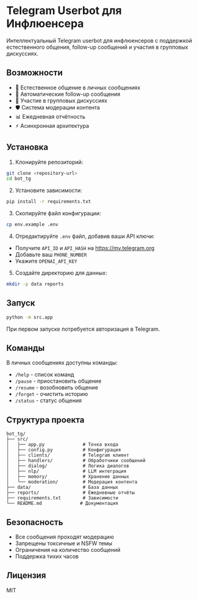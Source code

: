 # Telegram Userbot для Инфлюенсера

Интеллектуальный Telegram userbot для инфлюенсеров с поддержкой естественного общения, follow-up сообщений и участия в групповых дискуссиях.

## Возможности

- 🤖 Естественное общение в личных сообщениях
- 📝 Автоматические follow-up сообщения
- 👥 Участие в групповых дискуссиях
- 🛡️ Система модерации контента
- 📊 Ежедневная отчётность
- ⚡ Асинхронная архитектура

## Установка

1. Клонируйте репозиторий:
```bash
git clone <repository-url>
cd bot_tg
```

2. Установите зависимости:
```bash
pip install -r requirements.txt
```

3. Скопируйте файл конфигурации:
```bash
cp env.example .env
```

4. Отредактируйте `.env` файл, добавив ваши API ключи:
- Получите `API_ID` и `API_HASH` на https://my.telegram.org
- Добавьте ваш `PHONE_NUMBER`
- Укажите `OPENAI_API_KEY`

5. Создайте директорию для данных:
```bash
mkdir -p data reports
```

## Запуск

```bash
python -m src.app
```

При первом запуске потребуется авторизация в Telegram.

## Команды

В личных сообщениях доступны команды:
- `/help` - список команд
- `/pause` - приостановить общение
- `/resume` - возобновить общение
- `/forget` - очистить историю
- `/status` - статус общения

## Структура проекта

```
bot_tg/
├── src/
│   ├── app.py              # Точка входа
│   ├── config.py           # Конфигурация
│   ├── clients/            # Telegram клиент
│   ├── handlers/           # Обработчики сообщений
│   ├── dialog/             # Логика диалогов
│   ├── nlp/                # LLM интеграция
│   ├── memory/             # Хранение данных
│   └── moderation/         # Модерация контента
├── data/                   # База данных
├── reports/                # Ежедневные отчёты
├── requirements.txt        # Зависимости
└── README.md              # Документация
```

## Безопасность

- Все сообщения проходят модерацию
- Запрещены токсичные и NSFW темы
- Ограничения на количество сообщений
- Поддержка тихих часов

## Лицензия

MIT

